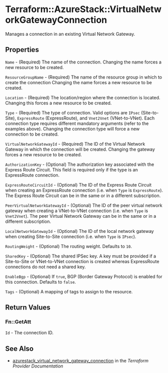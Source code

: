 # Terraform::AzureStack::VirtualNetworkGatewayConnection

Manages a connection in an existing Virtual Network Gateway.

## Properties

`Name` - (Required) The name of the connection. Changing the name forces a new resource to be created.

`ResourceGroupName` - (Required) The name of the resource group in which to create the connection Changing the name forces a new resource to be created.

`Location` - (Required) The location/region where the connection is located. Changing this forces a new resource to be created.

`Type` - (Required) The type of connection. Valid options are `IPsec` (Site-to-Site), `ExpressRoute` (ExpressRoute), and `Vnet2Vnet` (VNet-to-VNet). Each connection type requires different mandatory arguments (refer to the examples above). Changing the connection type will force a new connection to be created.

`VirtualNetworkGatewayId` - (Required) The ID of the Virtual Network Gateway in which the connection will be created. Changing the gateway forces a new resource to be created.

`AuthorizationKey` - (Optional) The authorization key associated with the Express Route Circuit. This field is required only if the type is an ExpressRoute connection.

`ExpressRouteCircuitId` - (Optional) The ID of the Express Route Circuit when creating an ExpressRoute connection (i.e. when `Type` is `ExpressRoute`). The Express Route Circuit can be in the same or in a different subscription.

`PeerVirtualNetworkGatewayId` - (Optional) The ID of the peer virtual network gateway when creating a VNet-to-VNet connection (i.e. when `Type` is `Vnet2Vnet`). The peer Virtual Network Gateway can be in the same or in a different subscription.

`LocalNetworkGatewayId` - (Optional) The ID of the local network gateway when creating Site-to-Site connection (i.e. when `Type` is `IPsec`).

`RoutingWeight` - (Optional) The routing weight. Defaults to `10`.

`SharedKey` - (Optional) The shared IPSec key. A key must be provided if a Site-to-Site or VNet-to-VNet connection is created whereas ExpressRoute connections do not need a shared key.

`EnableBgp` - (Optional) If `true`, BGP (Border Gateway Protocol) is enabled for this connection. Defaults to `false`.

`Tags` - (Optional) A mapping of tags to assign to the resource.


## Return Values

### Fn::GetAtt

`Id` - The connection ID.

## See Also

* [azurestack_virtual_network_gateway_connection](https://www.terraform.io/docs/providers/azurestack/r/virtual_network_gateway_connection.html) in the _Terraform Provider Documentation_